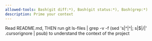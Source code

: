 ```yaml
---
allowed-tools: Bash(git diff:*), Bash(git status:*), Bash(grep:*)
description: Prime your context
---
```


Read README.md, THEN run git ls-files | grep -v -f (sed 's|^|^|; s|$|/|' .cursorignore | psub) to understand the context of the project
